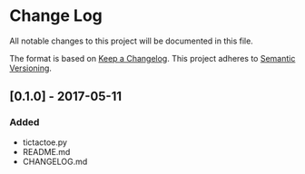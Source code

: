 # Change Log
All notable changes to this project will be documented in this file.

The format is based on [Keep a Changelog](http://keepachangelog.com/).
This project adheres to [Semantic Versioning](http://semver.org/).

## [0.1.0] - 2017-05-11
### Added
- tictactoe.py
- README.md
- CHANGELOG.md
